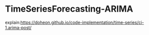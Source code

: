

# TimeSeriesForecasting-ARIMA

explain:https://doheon.github.io/code-implementation/time-series/ci-1.arima-post/

